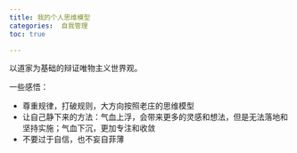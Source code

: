 ```yaml
---
title: 我的个人思维模型
categories:  自我管理
toc: true

---
```






以道家为基础的辩证唯物主义世界观。



一些感悟：

- 尊重规律，打破规则，大方向按照老庄的思维模型
- 让自己静下来的方法：气血上浮，会带来更多的灵感和想法，但是无法落地和坚持实施；气血下沉，更加专注和收敛
- 不要过于自信，也不妄自菲薄









